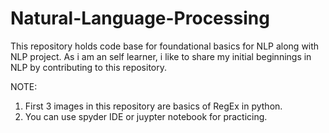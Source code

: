 # Natural-Language-Processing
This repository holds code base for foundational basics for NLP along with NLP project. As i am an self learner, i like to share my initial beginnings in NLP by contributing to this repository. 


NOTE:

1) First 3 images in this repository are basics of RegEx in python.
2) You can use spyder IDE or juypter notebook for practicing.
